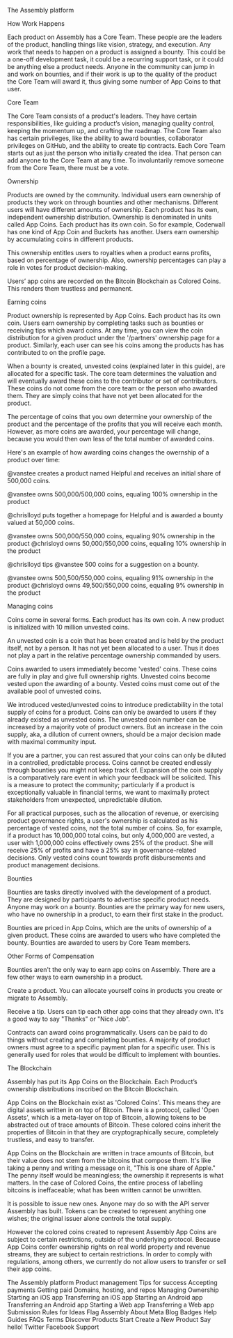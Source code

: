 
The Assembly platform

How Work Happens

Each product on Assembly has a Core Team. These people are the leaders of the product, handling things like vision, strategy, and execution. Any work that needs to happen on a product is assigned a bounty. This could be a one-off development task, it could be a recurring support task, or it could be anything else a product needs. Anyone in the community can jump in and work on bounties, and if their work is up to the quality of the product the Core Team will award it, thus giving some number of App Coins to that user.

Core Team

The Core Team consists of a product's leaders. They have certain responsibilities, like guiding a product’s vision, managing quality control, keeping the momentum up, and crafting the roadmap. The Core Team also has certain privileges, like the ability to award bounties, collaborator privileges on GitHub, and the ability to create tip contracts. Each Core Team starts out as just the person who initially created the idea. That person can add anyone to the Core Team at any time. To involuntarily remove someone from the Core Team, there must be a vote.

Ownership

Products are owned by the community. Individual users earn ownership of products they work on through bounties and other mechanisms. Different users will have different amounts of ownership. Each product has its own, independent ownership distribution. Ownership is denominated in units called App Coins. Each product has its own coin. So for example, Coderwall has one kind of App Coin and Buckets has another. Users earn ownership by accumulating coins in different products.

This ownership entitles users to royalties when a product earns profits, based on percentage of ownership. Also, ownership percentages can play a role in votes for product decision-making.

Users’ app coins are recorded on the Bitcoin Blockchain as Colored Coins. This renders them trustless and permanent.

Earning coins

Product ownership is represented by App Coins. Each product has its own coin. Users earn ownership by completing tasks such as bounties or receiving tips which award coins. At any time, you can view the coin distribution for a given product under the '/partners' ownership page for a product. Similarly, each user can see his coins among the products has has contributed to on the profile page.

When a bounty is created, unvested coins (explained later in this guide), are allocated for a specific task. The core team determines the valuation and will eventually award these coins to the contributor or set of contributors. These coins do not come from the core team or the person who awarded them. They are simply coins that have not yet been allocated for the product.

The percentage of coins that you own determine your ownership of the product and the percentage of the profits that you will receive each month. However, as more coins are awarded, your percentage will change, because you would then own less of the total number of awarded coins.

Here's an example of how awarding coins changes the owernship of a product over time:

@vanstee creates a product named Helpful and receives an initial share of 500,000 coins.

@vanstee owns 500,000/500,000 coins, equaling 100% ownership in the product

@chrislloyd puts together a homepage for Helpful and is awarded a bounty valued at 50,000 coins.

@vanstee owns 500,000/550,000 coins, equaling 90% ownership in the product @chrisloyd owns 50,000/550,000 coins, equaling 10% ownership in the product

@chrislloyd tips @vanstee 500 coins for a suggestion on a bounty.

@vanstee owns 500,500/550,000 coins, equaling 91% ownership in the product @chrisloyd owns 49,500/550,000 coins, equaling 9% ownership in the product

Managing coins

Coins come in several forms. Each product has its own coin. A new product is initialized with 10 million unvested coins.

An unvested coin is a coin that has been created and is held by the product itself, not by a person. It has not yet been allocated to a user. Thus it does not play a part in the relative percentage ownership commanded by users.

Coins awarded to users immediately become 'vested' coins. These coins are fully in play and give full ownership rights. Unvested coins become vested upon the awarding of a bounty. Vested coins must come out of the available pool of unvested coins.

We introduced vested/unvested coins to introduce predictability in the total supply of coins for a product. Coins can only be awarded to users if they already existed as unvested coins. The unvested coin number can be increased by a majority vote of product owners. But an increase in the coin supply, aka, a dilution of current owners, should be a major decision made with maximal community input.

If you are a partner, you can rest assured that your coins can only be diluted in a controlled, predictable process. Coins cannot be created endlessly through bounties you might not keep track of. Expansion of the coin supply is a comparatively rare event in which your feedback will be solicited. This is a measure to protect the community; particularly if a product is exceptionally valuable in financial terms, we want to maximally protect stakeholders from unexpected, unpredictable dilution.

For all practical purposes, such as the allocation of revenue, or exercising product governance rights, a user's ownership is calculated as his percentage of vested coins, not the total number of coins. So, for example, if a product has 10,000,000 total coins, but only 4,000,000 are vested, a user with 1,000,000 coins effectively owns 25% of the product. She will receive 25% of profits and have a 25% say in governance-related decisions. Only vested coins count towards profit disbursements and product management decisions.

Bounties

Bounties are tasks directly involved with the development of a product. They are designed by participants to advertise specific product needs. Anyone may work on a bounty. Bounties are the primary way for new users, who have no ownership in a product, to earn their first stake in the product.

Bounties are priced in App Coins, which are the units of ownership of a given product. These coins are awarded to users who have completed the bounty. Bounties are awarded to users by Core Team members.

Other Forms of Compensation

Bounties aren't the only way to earn app coins on Assembly. There are a few other ways to earn ownership in a product.

Create a product. You can allocate yourself coins in products you create or migrate to Assembly.

Receive a tip. Users can tip each other app coins that they already own. It's a good way to say "Thanks" or "Nice Job".

Contracts can award coins programmatically. Users can be paid to do things without creating and completing bounties. A majority of product owners must agree to a specific payment plan for a specific user. This is generally used for roles that would be difficult to implement with bounties.

The Blockchain

Assembly has put its App Coins on the Blockchain. Each Product’s ownership distributions inscribed on the Bitcoin Blockchain.

App Coins on the Blockchain exist as 'Colored Coins'. This means they are digital assets written in on top of Bitcoin. There is a protocol, called 'Open Assets', which is a meta-layer on top of Bitcoin, allowing tokens to be abstracted out of trace amounts of Bitcoin. These colored coins inherit the properties of Bitcoin in that they are cryptographically secure, completely trustless, and easy to transfer.

App Coins on the Blockchain are written in trace amounts of Bitcoin, but their value does not stem from the bitcoins that compose them. It's like taking a penny and writing a message on it, "This is one share of Apple." The penny itself would be meaningless; the ownership it represents is what matters. In the case of Colored Coins, the entire process of labelling bitcoins is ineffaceable; what has been written cannot be unwritten.

It is possible to issue new ones. Anyone may do so with the API server Assembly has built. Tokens can be created to represent anything one wishes; the original issuer alone controls the total supply.

However the colored coins created to represent Assembly App Coins are subject to certain restrictions, outside of the underlying protocol. Because App Coins confer ownership rights on real world property and revenue streams, they are subject to certain restrictions. In order to comply with regulations, among others, we currently do not allow users to transfer or sell their app coins.

The Assembly platform
Product management
Tips for success
Accepting payments
Getting paid
Domains, hosting, and repos
Managing Ownership
Starting an iOS app
Transferring an iOS app
Starting an Android app
Transferring an Android app
Starting a Web app
Transferring a Web app
Submission Rules for Ideas
Flag
Assembly
About
Meta
Blog
Badges
Help
Guides
FAQs
Terms
Discover
Products
Start
Create a New Product
Say hello!
Twitter
Facebook
Support
